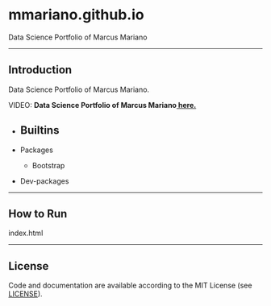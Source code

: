 # mmariano.github.io
Data Science Portfolio of Marcus Mariano

---

## Introduction

Data Science Portfolio of Marcus Mariano.

VIDEO: **Data Science Portfolio of Marcus Mariano[ here.](https://mmariano.github.io)**


- Builtins
    -

- Packages
    - Bootstrap

- Dev-packages


---

## How to Run

index.html

---

## License

Code and documentation are available according to the MIT License (see [LICENSE](https://opensource.org/licenses/MIT)).
